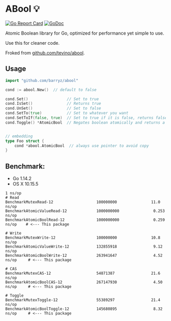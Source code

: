# ABool :bulb:
[![Go Report Card](https://goreportcard.com/badge/github.com/tevino/abool)](https://goreportcard.com/report/github.com/tevino/abool)
[![GoDoc](https://godoc.org/github.com/tevino/abool?status.svg)](https://godoc.org/github.com/tevino/abool)

Atomic Boolean library for Go, optimized for performance yet simple to use.

Use this for cleaner code.

Froked from [github.com/tevino/abool](github.com/tevino/abool).

## Usage

```go
import "github.com/barryz/abool"

cond := abool.New()  // default to false

cond.Set()                 // Set to true
cond.IsSet()               // Returns true
cond.UnSet()               // Set to false
cond.SetTo(true)           // Set to whatever you want
cond.SetToIf(false, true)  // Set to true if it is false, returns false(not set)
cond.Toggle() *AtomicBool  // Negates boolean atomically and returns a new AtomicBool object which holds previous boolean value.


// embedding
type Foo struct {
    cond *abool.AtomicBool  // always use pointer to avoid copy
}
```

## Benchmark:

- Go 1.14.2
- OS X 10.15.5

```shell
1 ns/op  
# Read
BenchmarkMutexRead-12                   100000000               11.0 ns/op
BenchmarkAtomicValueRead-12             1000000000               0.253 ns/op
BenchmarkAtomicBoolRead-12              1000000000               0.259 ns/op    # <--- This package

# Write
BenchmarkMutexWrite-12                  100000000               10.8 ns/op
BenchmarkAtomicValueWrite-12            132855918                9.12 ns/op
BenchmarkAtomicBoolWrite-12             263941647                4.52 ns/op     # <--- This package

# CAS
BenchmarkMutexCAS-12                    54871387                21.6 ns/op
BenchmarkAtomicBoolCAS-12               267147930                4.50 ns/op     # <--- This package

# Toggle
BenchmarkMutexToggle-12                 55389297                21.4 ns/op
BenchmarkAtomicBoolToggle-12            145680895                8.32 ns/op     # <--- This package

```
